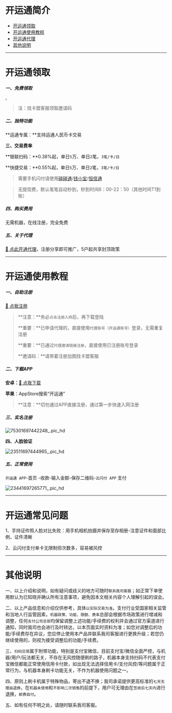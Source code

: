 # 开运通简介

- [开运通领取](#开运通领取)
- [开运通使用教程](#开运通使用教程)
- [开运通代理](agent/mys.md)
- [其他说明](#其他说明)

---

# 开运通领取

##### **一、免费领取**

[<img src="https://wiki.zjkmkj.com/media/202307311639544.png" style="zoom:33%;" />](http://u.zjkm.xyz/X5CJy)

> 注：找卡盟客服领取邀请码

##### **二、独特功能**

**运通专属：**支持运通人民币卡交易

**三、交易费率**

**银联扫码：**0.38%起，单日`5`万、单日` 2 `笔，`3笔/卡/日`

**快捷交易：**0.55%起，单日`5`万、单日` 2 `笔，`3笔/卡/日`

> 需要手机闪付请使用[碰碰通](tool/ppt.md)/[钱小宝](tool/qxb.md)/[恒信通](tool/hxt.md)

> 无提现费，默认笔笔自动秒到，秒到时间6：00-22：50（其他时间T1到账）

##### **四、购买费用**

无需机器，在线注册，完全免费

##### **五、关于代理**

[:link: 点此开通代理](agent/kyt.md)，注册分享即可推广，5户起共享封顶政策

------

# 开运通使用教程

##### **一、自助注册**

[:link: 点我注册](http://u.zjkm.xyz/DL5Em)

> **注意：**务必`点击注册入网`后，再下载登陆
>
> **重要：**已申请代理的，直接使用`代理账号（开运通账号）`登录，无需重复注册
>
> **重要：**已通过`代理邀请链接注册`，直接使用已注册账号登录
>
> **邀请码：**请带着注册加图找卡盟客服

##### **二、下载APP**

**安卓：**[:link: 点我下载](http://u.zjkmkj.com/ugGPj)

**苹果**：AppStore搜索“开运通”

> **注意：**切勿通过APP直接注册，通过第一步快速入网注册

##### **三、实名注册**

![75301697442248_.pic_hd](https://wiki.zjkmkj.com/media/202310161544077.jpg)

**四、人脸验证**

![23511697444965_.pic_hd](https://wiki.zjkmkj.com/media/202310161629080.jpg)

##### **五、正常使用**

`开运通 APP`-首页 -收款-输入金额-保存二维码-`云闪付 APP` 支付

![23441697265771_.pic_hd](https://wiki.zjkmkj.com/media/202310141443925.jpg)

---

# 开运通常见问题

1、手持证件照人脸对比失败：用手机相机拍摄并保存至存相册-注意证件和面部比例，证件清晰

2、云闪付支付单卡无限制但次数多，容易被风控

---

# 其他说明

一、以上介绍和说明，如有疑问或歧义的地方可随时`联系我司客服`；如正常下单使用默认为已知晓并确认所有注意事项，避免因本文相关内容个人理解引起的误会。

二、以上产品信息和介绍仅供参考，具体`以实际交易为准`。支付行业受国家相关监管和当地人行监管因素，`机器政策、功能、限额、费率`总部会根据市场政策进行增减和调整，任何`支付公司总部`均保留调整上述功能/手续费的权利并会通过官方渠道进行通知，同时我司也会进行及时转达，以本页面实时资料为准；如您对调整后的功能/手续费存在异议，您应停止使用本产品并联系我司客服进行更换升级；若您仍继续使用的，则视为接受调整后的功能/手续费。

三、`扫码交易`属于附带功能，特别是支付宝微信，目前支付宝/微信全面严控，与机器/用户/玩法都无关，不存在无风控随便刷的路子，机器本身支持扫码不代表支付宝微信都能正常使用信用卡付款，如出现无法选择信用卡/支付风控/等问题属于正常行为，与机器本身刷卡功能无关，不作为机器使用问题之一。

四、原则上刷卡机属于特殊物品，寄出不退不换；我司承诺提供更高标准的`七天无理由退换`，在`机器未使用`和`不影响二次销售`的前提下，用户可无理由在`签收后七天内`进行退换，`邮费自付`。

五、如有任何不明之处，请随时联系我司客服。